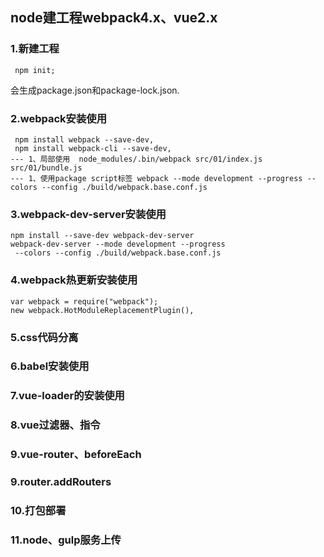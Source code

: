 
## node建工程webpack4.x、vue2.x

### 1.新建工程
```
 npm init;
```
会生成package.json和package-lock.json.

### 2.webpack安装使用
```
 npm install webpack --save-dev,
 npm install webpack-cli --save-dev,
--- 1、局部使用  node_modules/.bin/webpack src/01/index.js src/01/bundle.js
--- 1、使用package script标签 webpack --mode development --progress --colors --config ./build/webpack.base.conf.js

```

### 3.webpack-dev-server安装使用
```
npm install --save-dev webpack-dev-server
webpack-dev-server --mode development --progress
 --colors --config ./build/webpack.base.conf.js
```

### 4.webpack热更新安装使用
```
var webpack = require("webpack");
new webpack.HotModuleReplacementPlugin(),
```

### 5.css代码分离

### 6.babel安装使用

### 7.vue-loader的安装使用

### 8.vue过滤器、指令

### 9.vue-router、beforeEach

### 9.router.addRouters

### 10.打包部署

### 11.node、gulp服务上传



